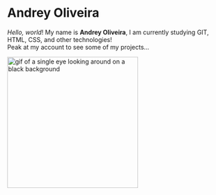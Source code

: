 <h1>Andrey Oliveira</h1>

<p><i>Hello, world</i>! My name is <b>Andrey Oliveira</b>, I am currently studying GIT, HTML, CSS, and other technologies! <br>
Peak at my account to see some of my projects...</p>
<img src="https://i.pinimg.com/originals/2b/87/8f/2b878fc08878b8673b9a942a8f5fac55.gif" alt="gif of a single eye looking around on a black background" height="300" width="300">



